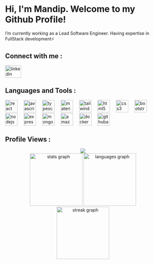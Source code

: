 
<!-- <h1 align="left">Hi there 👋</h1> -->
<!DOCTYPE html>
<html lang="en">
<head>
  <meta charset="UTF-8">
  <meta name="viewport" content="width=device-width, initial-scale=1.0">
  <title>Animated Text</title>
  <style>
    @keyframes slideIn {
      0% { transform: translateX(-100%); opacity: 0; }
      100% { transform: translateX(0); opacity: 1; }
    }

    .animated-text {
      display: inline-block;
      animation: slideIn 2s linear infinite;
    }
  </style>
</head>
<body>
  <h1 align="left">Hi, I'm <span class="animated-text">Mandip</span>. Welcome to my Github Profile!</h1>
</body>
</html>

I’m currently working as a Lead Software Engineer. Having expertise in FullStack development⚡

<h2 align="left">Connect with me :</h2>

<div align="left">
  <a href="https://www.linkedin.com/in/mandip-kumar-rana" target="_blank">
    <img src="https://raw.githubusercontent.com/maurodesouza/profile-readme-generator/master/src/assets/icons/social/linkedin/default.svg" width="52" height="40" alt="linkedin logo"  />
  </a>
</div>

<h2 align="left">Languages and Tools :</h2>

<div align="left">
  <img src="https://cdn.jsdelivr.net/gh/devicons/devicon/icons/react/react-original.svg" height="40" alt="react logo"  />
  <img width="12" />
<!--   <img src="https://cdn.jsdelivr.net/gh/devicons/devicon/icons/nextjs/nextjs-original.svg" height="40" alt="nextjs logo"  />
  <img width="12" /> -->
  <img src="https://cdn.jsdelivr.net/gh/devicons/devicon/icons/javascript/javascript-original.svg" height="40" alt="javascript logo"  />
  <img width="12" />
<!--   <img src="https://cdn.jsdelivr.net/gh/devicons/devicon/icons/nextjs/nextjs-original.svg" height="40" alt="nextjs logo"  /> -->
  <img src="https://cdn.jsdelivr.net/gh/devicons/devicon/icons/typescript/typescript-original.svg" height="40" alt="typescript logo"  />
  <img width="12" />
<!--   <img src="https://cdn.jsdelivr.net/gh/devicons/devicon/icons/redux/redux-original.svg" height="40" alt="redux logo"  />
  <img width="12" /> -->
  <img src="https://cdn.jsdelivr.net/gh/devicons/devicon/icons/materialui/materialui-original.svg" height="40" alt="materialui logo"  />
  <img width="12" />
  <img src="https://cdn.simpleicons.org/tailwindcss/06B6D4" height="40" alt="tailwindcss logo"  />
  <img width="12" />
<!--   <img src="https://cdn.jsdelivr.net/gh/devicons/devicon/icons/sass/sass-original.svg" height="40" alt="sass logo"  />
  <img width="12" /> -->
  <img src="https://cdn.jsdelivr.net/gh/devicons/devicon/icons/html5/html5-original.svg" height="40" alt="html5 logo"  />
  <img width="12" />
  <img src="https://cdn.jsdelivr.net/gh/devicons/devicon/icons/css3/css3-original.svg" height="40" alt="css3 logo"  />
  <img width="12" />
  <img src="https://cdn.jsdelivr.net/gh/devicons/devicon/icons/bootstrap/bootstrap-original.svg" height="40" alt="bootstrap logo"  />
  <img width="12" />
  <img src="https://cdn.jsdelivr.net/gh/devicons/devicon/icons/nodejs/nodejs-original.svg" height="40" alt="nodejs logo"  />
  <img width="12" />
  <img src="https://skillicons.dev/icons?i=express" height="40" alt="express logo"  />
  <img width="12" />
  <img src="https://cdn.simpleicons.org/mongodb/47A248" height="40" alt="mongodb logo"  />
  <img width="12" />
<!--   <img src="https://img.shields.io/badge/Socket.io-010101?logo=socketdotio&logoColor=white&style=for-the-badge" height="40" alt="socketio logo"  />
  <img width="12" /> -->
<!--   <img src="https://cdn.simpleicons.org/c++/00599C" height="40" alt="cplusplus logo"  />
  <img width="12" /> -->
  <img src="https://skillicons.dev/icons?i=aws" height="40" alt="amazonwebservices logo"  />
  <img width="12" />
<!--   <img src="https://cdn.jsdelivr.net/gh/devicons/devicon/icons/azure/azure-original.svg" height="40" alt="azure logo"  />
  <img width="12" /> -->
  <img src="https://cdn.simpleicons.org/docker/2496ED" height="40" alt="docker logo"  />
  <img width="12" />
<!--   <img src="https://skillicons.dev/icons?i=jenkins" height="40" alt="jenkins logo"  />
  <img width="12" /> -->
<!--   <img src="https://cdn.jsdelivr.net/gh/devicons/devicon/icons/terraform/terraform-original.svg" height="40" alt="terraform logo"  />
  <img width="12" /> -->
  <img src="https://cdn.simpleicons.org/githubactions/2088FF" height="40" alt="githubactions logo"  />
  <img width="12" />
<!--   <img src="https://cdn.jsdelivr.net/gh/devicons/devicon/icons/linux/linux-original.svg" height="40" alt="linux logo"  />
  <img width="12" /> -->
<!--   <img src="https://cdn.simpleicons.org/powershell/5391FE" height="40" alt="powershell logo"  /> -->
</div>

<h2 align="left">Profile Views :</h2>

<div align="center">
  <img src="https://profile-counter.glitch.me/logic-found/count.svg?"  />
</div>

<div align="center">
  
  <img src="https://github-readme-stats.vercel.app/api?username=mandip-rana&hide_title=false&hide_rank=false&show_icons=true&include_all_commits=true&count_private=true&disable_animations=false&theme=dracula&locale=en&hide_border=false&order=1" height="170" alt="stats graph"  />
  
  <img src="https://github-readme-stats.vercel.app/api/top-langs?username=logic-found&locale=en&hide_title=false&layout=compact&card_width=320&langs_count=6&theme=dracula&hide_border=false&order=2" height="170" alt="languages graph"  />
  
  <img src="https://streak-stats.demolab.com?user=logic-found&locale=en&mode=daily&theme=dracula&hide_border=false&border_radius=5&order=3" height="170" alt="streak graph"  />
</div>


